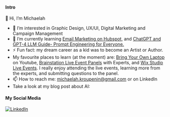 #### Intro 
👋 Hi, I’m Michaelah

- 👀 I’m interested in Graphic Design, UX/UI, Digital Marketing and Campaign Management
- 🌱 I’m currently learning [Email Marketing on Hubspot,](https://academy.hubspot.com/courses/email-marketing?library=true&library=true&q=email%20marketing) and [
ChatGPT and GPT-4 LLM Guide- Prompt Engineering for Everyone.](https://www.udemy.com/course/prompt-engineering-for-everybody/learn/lecture/37045136#overview)
- ⚡ Fun fact: my dream career as a kid was to become an Artist or Author.
- My favourite places to learn (at the moment) are: [Bring Your Own Laptop](https://www.youtube.com/@BringYourOwnLaptop) on Youtube, [Brainstation Live Event Panels](https://brainstation.io/events/online) with Experts, and [Wix Studio Live Events](https://www.wix.com/studio/academy/event). I really enjoy attending the live events, learning more from the experts, and submitting questions to the panel.
- 📫 How to reach me: michaelah.kroupenin@gmail.com or on LinkedIn
- Take a look at my blog post about AI: 

  
<!---
MikaCKDesigns/MikaCKDesigns is a ✨ special ✨ repository because its `README.md` (this file) appears on your GitHub profile.
You can click the Preview link to take a look at your changes.
--->

#### My Social Media

[![LinkedIn](https://cdn1.iconfinder.com/data/icons/logotypes/32/circle-linkedin-48.png)](https://www.linkedin.com/in/michaelah-kroupenin-136197200)

